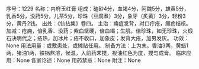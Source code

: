 序号：1229
名称：内府玉红膏
组成：硇砂4分，血竭4分，阿魏5分，雄黄5分，乳香5分，没药5分，儿茶5分，珍珠（豆腐煮）3分，象牙（炙黄）3分，轻粉3分，黄丹2钱。
出处：《仙拈集》卷四。
主治：痈疽发背，对口疔疮，瘰疬结核。
加减：疮痈，倍乳香、没药；紫血坚硬，倍血竭；生肌，倍珍珠，如无珍珠，火煅石决明代之；疮热，加冰片；疮不收口，加象皮；发背大疮，加男发灰。
功效：None
用法用量：或敷患处，或摊贴任用。
制备方法：上为末。香油3两，黄蜡1两，猪油1两，铁锅熬溶，候温，入前药末搅，视油红色为度，搅匀成膏。
临床应用：None
各家论述：None
用药禁忌：None
附注：None
